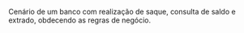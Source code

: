 Cenário de um banco com realização de saque, consulta de saldo e extrado, obdecendo as regras de negócio.